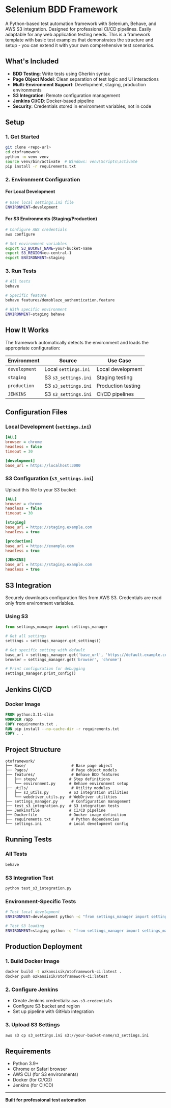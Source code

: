 # Selenium BDD Framework

A Python-based test automation framework with Selenium, Behave, and AWS S3 integration. Designed for professional CI/CD pipelines. Easily adaptable for any web application testing needs. This is a framework template with basic test examples that demonstrates the structure and setup - you can extend it with your own comprehensive test scenarios.

## What's Included

- **BDD Testing**: Write tests using Gherkin syntax
- **Page Object Model**: Clean separation of test logic and UI interactions
- **Multi-Environment Support**: Development, staging, production environments
- **S3 Integration**: Remote configuration management
- **Jenkins CI/CD**: Docker-based pipeline
- **Security**: Credentials stored in environment variables, not in code

## Setup

### 1. Get Started

```bash
git clone <repo-url>
cd otoframework
python -m venv venv
source venv/bin/activate  # Windows: venv\Scripts\activate
pip install -r requirements.txt
```

### 2. Environment Configuration

#### For Local Development
```bash
# Uses local settings.ini file
ENVIRONMENT=development
```

#### For S3 Environments (Staging/Production)
```bash
# Configure AWS credentials
aws configure

# Set environment variables
export S3_BUCKET_NAME=your-bucket-name
export S3_REGION=eu-central-1
export ENVIRONMENT=staging
```

### 3. Run Tests

```bash
# All tests
behave

# Specific feature
behave features/demoblaze_authentication.feature

# With specific environment
ENVIRONMENT=staging behave
```

## How It Works

The framework automatically detects the environment and loads the appropriate configuration:

| Environment | Source | Use Case |
|-------------|--------|----------|
| `development` | Local `settings.ini` | Local development |
| `staging` | S3 `s3_settings.ini` | Staging testing |
| `production` | S3 `s3_settings.ini` | Production testing |
| `JENKINS` | S3 `s3_settings.ini` | CI/CD pipelines |

## Configuration Files

### Local Development (`settings.ini`)

```ini
[ALL]
browser = chrome
headless = false
timeout = 30

[development]
base_url = https://localhost:3000
```

### S3 Configuration (`s3_settings.ini`)

Upload this file to your S3 bucket:

```ini
[ALL]
browser = chrome
headless = false
timeout = 30

[staging]
base_url = https://staging.example.com
headless = true

[production]
base_url = https://example.com
headless = true

[JENKINS]
base_url = https://staging.example.com
headless = true
```

## S3 Integration

Securely downloads configuration files from AWS S3. Credentials are read only from environment variables.

### Using S3

```python
from settings_manager import settings_manager

# Get all settings
settings = settings_manager.get_settings()

# Get specific setting with default
base_url = settings_manager.get('base_url', 'https://default.example.com')
browser = settings_manager.get('browser', 'chrome')

# Print configuration for debugging
settings_manager.print_config()
```

## Jenkins CI/CD

### Docker Image

```dockerfile
FROM python:3.11-slim
WORKDIR /app
COPY requirements.txt .
RUN pip install --no-cache-dir -r requirements.txt
COPY . .
```

## Project Structure

```
otoframework/
├── Base/                    # Base page object
├── Pages/                   # Page object models
├── features/                # Behave BDD features
│   ├── steps/              # Step definitions
│   └── environment.py      # Behave environment setup
├── utils/                   # Utility modules
│   ├── s3_utils.py         # S3 integration utilities
│   └── webdriver_utils.py  # WebDriver utilities
├── settings_manager.py      # Configuration management
├── test_s3_integration.py  # S3 integration tests
├── Jenkinsfile             # CI/CD pipeline
├── Dockerfile              # Docker image definition
├── requirements.txt         # Python dependencies
└── settings.ini            # Local development config
```

## Running Tests

### All Tests
```bash
behave
```

### S3 Integration Test
```bash
python test_s3_integration.py
```

### Environment-Specific Tests
```bash
# Test local development
ENVIRONMENT=development python -c "from settings_manager import settings_manager; settings_manager.print_config()"

# Test S3 loading
ENVIRONMENT=staging python -c "from settings_manager import settings_manager; settings_manager.print_config()"
```

## Production Deployment

### 1. Build Docker Image
```bash
docker build -t ozkansisik/otoframework-ci:latest .
docker push ozkansisik/otoframework-ci:latest
```

### 2. Configure Jenkins
- Create Jenkins credentials: `aws-s3-credentials`
- Configure S3 bucket and region
- Set up pipeline with GitHub integration

### 3. Upload S3 Settings
```bash
aws s3 cp s3_settings.ini s3://your-bucket-name/s3_settings.ini
```

## Requirements

- Python 3.9+
- Chrome or Safari browser
- AWS CLI (for S3 environments)
- Docker (for CI/CD)
- Jenkins (for CI/CD)

---

**Built for professional test automation** 